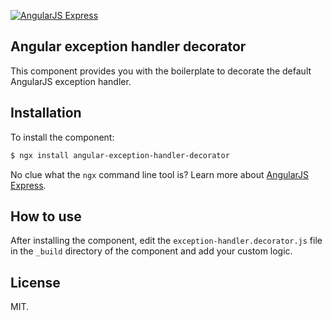 [![AngularJS Express](http://i.imgur.com/nTj9QgN.png)](https://github.com/angular-express/angular-express)

## Angular exception handler decorator

This component provides you with the boilerplate to decorate the default AngularJS exception handler.

## Installation

To install the component:

```bash
$ ngx install angular-exception-handler-decorator
```

No clue what the `ngx` command line tool is? Learn more about [AngularJS Express](https://github.com/angular-express/angular-express).

## How to use

After installing the component, edit the `exception-handler.decorator.js` file in the `_build` directory of the component and add your custom logic.

## License

MIT.
